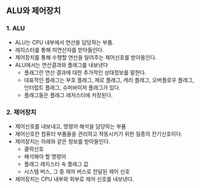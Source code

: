 ## ALU와 제어장치
### 1. ALU
- ALU는 CPU 내부에서 연산을 담당하는 부품.
- 레지스터를 통해 피연산자를 받아들인다.
- 제어장치를 통해 수행할 연산을 알려주는 제어신호를 받아들인다.
- ALU에서는 연산결과와 플래그를 내보낸다
    - 플래그란 연산 결과에 대한 추가적인 상태정보를 말한다.
    - 대표적인 플래그는 부호 플래그, 제로 플래그, 캐리 플래그, 오버플로우 플래그, 인터럽트 플래그, 슈퍼바이저 플래그가 있다.
    - 플래그들은 플래그 레저스터에 저장된다.
### 2. 제어장치
- 제어신호를 내보내고, 명령어 해석을 담당하는 부품
- 제어신호란 컴퓨터 부품들을 관리하고 작동시키기 위한 일종의 전기신호이다.
- 제어장치는 아래와 같은 정보를 받아들인다.
    - 클럭신호
    - 해석해야 할 명령어
    - 플래그 레지스터 속 플래그 값
    - 시스템 버스, 그 중 제어 버스로 전달된 제어 신호
- 제어장치는 CPU 내부와 외부로 제어 신호를 내보낸다.